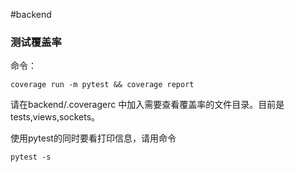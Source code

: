 #backend


### 测试覆盖率
命令：
```
coverage run -m pytest && coverage report
```

请在backend/.coveragerc 中加入需要查看覆盖率的文件目录。目前是tests,views,sockets。

使用pytest的同时要看打印信息，请用命令
```
pytest -s
```
